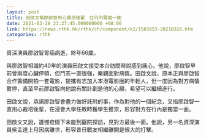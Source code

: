 ```yaml
---
layout: post
title: 田啟文稱廖啟智用心裁培後輩　在行內獨當一面
date: 2021-03-28 23:27:45.000000000 +08:00
link: https://news.rthk.hk/rthk/ch/component/k2/1583053-20210328.htm
categories: rthk
---
```


資深演員廖啟智胃癌病逝，終年66歲。

與廖啟智相識約40年的演員田啟文接受本台訪問時說感到痛心，他說，廖啟智早前曾兩度心臟停頓，但鬥志一直很強，樂觀面對病情。田啟文說，原本正與廖啟智合作籌備開拍一套電影，提攜有志加入本港電影圈的年輕人，但一度因為對方病情暫停，直至早前廖啟智向他說有關計劃是他的心願，希望可以繼續進行。

田啟文說，承諾廖啟智會盡力做好託附的事，作為對他的一個紀念，又指廖啟智一直用心裁培後輩，在浸會大學任教時獲學生推崇，形容對方在行內是獨當一面。

田啟文又說，遺憾疫情下未能到醫院探訪，見對方最後一面。他說，另一名資深演員吳孟達上月因病離世，形容昔日戰友相繼離開是很大的打擊。
